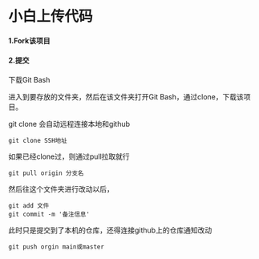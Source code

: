 # 小白上传代码

#### 1.Fork该项目

#### 2.提交

下载Git Bash

进入到要存放的文件夹，然后在该文件夹打开Git Bash，通过clone，下载该项目。

git clone 会自动远程连接本地和github

```
git clone SSH地址
```

如果已经clone过，则通过pull拉取就行

```
git pull origin 分支名
```

然后往这个文件夹进行改动以后，

```
git add 文件
git commit -m '备注信息'
```

此时只是提交到了本机的仓库，还得连接github上的仓库通知改动

```
git push orgin main或master
```

